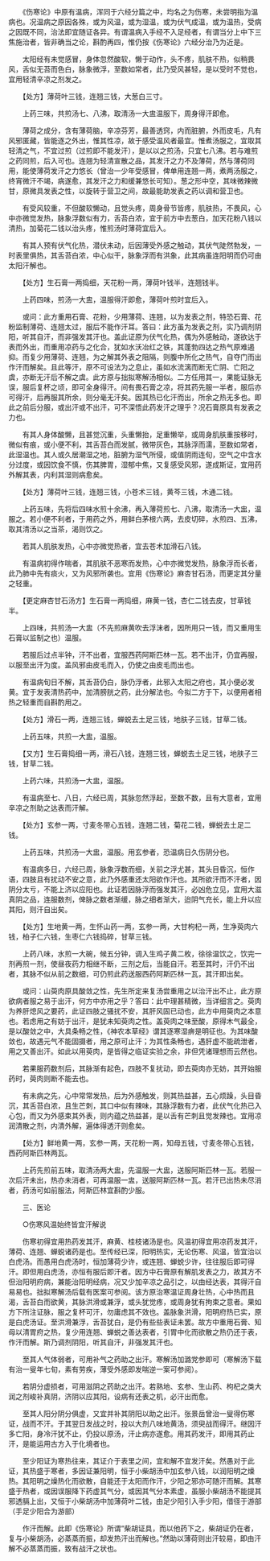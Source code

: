 <!-- { "loadSidebar": true } -->
　　《伤寒论》中原有温病，浑同于六经分篇之中，均名之为伤寒，未尝明指为温病也。况温病之原因各殊，或为风温，或为湿温，或为伏气成温，或为温热，受病之因既不同，治法即宜随证各异。有谓温病入手经不入足经者，有谓当分上中下三焦施治者，皆非确当之论，斟酌再四，惟仍按《伤寒论》六经分治乃为近是。

　　太阳经有未觉感冒，身体忽然酸软，懒于动作，头不疼，肌肤不热，似稍畏风，舌似无苔而色白，脉象微浮，至数如常者，此乃受风甚轻，是以受时不觉也，宜用轻清辛凉之剂发之。

　　【处方】薄荷叶三钱，连翘三钱，大葱白三寸。

　　上药三味，共煎汤七、八沸，取清汤一大盅温服下，周身得汗即愈。

　　薄荷之成分，含有薄荷脑，辛凉芬芳，最善透窍，内而脏腑，外而皮毛，凡有风邪匿藏，皆能逐之外出，惟其性凉，故于感受温风者最宜。惟煮汤服之，宜取其轻清之气，不宜过煎（过煎即不能发汗），是以以之煎汤，只宜七八沸。若与难煎之药同煎，后入可也。连翘为轻清宣散之品，其发汗之力不及薄荷，然与薄荷同用，能使薄荷发汗之力悠长（曾治一少年受感冒，俾单用连翘一两，煮两汤服之，终宵微汗不竭，病遂愈，其发汗之力和缓兼悠长可知）。葱之形中空，其味微辣微甘，原微具发表之性，以旋转于营卫之间，故最能助发表之药以调和营卫也。

　　有受风较重，不但酸软懒动，且觉头疼，周身骨节皆疼，肌肤热，不畏风，心中亦微觉发热，脉象浮数似有力，舌苔白浓，宜于前方中去葱白，加天花粉八钱以清热，加菊花二钱以治头疼，惟煎汤时薄荷宜后入。

　　有其人预有伏气化热，潜伏未动，后因薄受外感之触动，其伏气陡然勃发，一时表里俱热，其舌苔白浓，中心似干，脉象浮而有洪象，此其病虽连阳明而仍可由太阳汗解也。

　　【处方】生石膏一两捣细，天花粉一两，薄荷叶钱半，连翘钱半。

　　上药四味，煎汤一大盅，温服得汗即愈，薄荷叶煎时宜后入。

　　或问：此方重用石膏、花粉，少用薄荷、连翘，以为发表之剂，特恐石膏、花粉监制薄荷、连翘太过，服后不能作汗耳。答曰：此方虽为发表之剂，实乃调剂阴阳，听其自汗，而非强发其汗也。盖此证原为伏气化热，偶为外感触动，遂欲达于表而外出，而重用凉药与之化合，犹如水沃冶红之铁，其蓬勃四达之热气原难遏抑。而复少用薄荷、连翘，为之解其外表之阻隔，则腹中所化之热气，自夺门而出作汗而解矣。且此等汗，原不可设法为之息止，虽如水流漓而断无亡阴、亡阳之虞，亦断无汗后不解之虞。此方原与拙拟寒解汤相似。二方任用其一，果能证脉无误，服后复杯之顷，即可全身得汗。间有畏石膏之凉，将其药先服一半者，服后亦可得汗，后再服其所余，则分毫无汗矣。因其热已化汗而出，所余之热无多也。即此之前后分服，或出汗或不出汗，可不深悟此药发汗之理乎？况石膏原具有发表之力也。

　　有其人身体酸懒，且甚觉沉重，头重懒抬，足重懒举，或周身肌肤重按移时，微似有痕，或小便不利，其舌苔白而发腻，微带灰色，其脉浮而濡，至数如常者，此湿温也。其人或久居潮湿之地，脏腑为湿气所侵，或值阴雨连旬，空气之中含水分过度，或因饮食不慎，伤其脾胃，湿郁中焦，又复感受风邪，遂成斯证，宜用药外解其表，内利其湿则病愈矣。

　　【处方】薄荷叶三钱，连翘三钱，小苍术三钱，黄芩三钱，木通二钱。

　　上药五味，先将后四味水煎十余沸，再入薄荷煎七、八沸，取清汤一大盅，温服之。若小便不利者，于用药之外，用鲜白茅根六两，去皮切碎，水煎四、五沸，取其清汤以之当茶，渴则饮之。

　　若其人肌肤发热，心中亦微觉热者，宜去苍术加滑石八钱。

　　有温病初得作喘者，其肌肤不恶寒而发热，心中亦微觉发热，脉象浮而长者，此乃肺中先有痰火，又为风邪所袭也。宜用《伤寒论》麻杏甘石汤，而更定其分量之轻重。

　　【更定麻杏甘石汤方】生石膏一两捣细，麻黄一钱，杏仁二钱去皮，甘草钱半。

　　上四味，共煎汤一大盅（不先煎麻黄吹去浮沫者，因所用只一钱，而又重用生石膏以监制之也）温服。

　　若服后过点半钟，汗不出者，宜服西药阿斯匹林一瓦。若不出汗，仍宜再服，以服至出汗为度。盖风邪由皮毛而入，仍使之由皮毛而出也。

　　有温病旬日不解，其舌苔仍白，脉仍浮者，此邪入太阳之府也，其小便必发黄。宜于发表清热药中，加清膀胱之药，此分解法也。今拟二方于下，以便用者相热之轻重而自斟酌用之。

　　【处方】滑石一两，连翘三钱，蝉蜕去土足三钱，地肤子三钱，甘草二钱。

　　上药五味，共煎一大盅，温服。

　　【又方】生石膏捣细一两，滑石八钱，连翘三钱，蝉蜕去土足三钱，地肤子三钱，甘草二钱。

　　上药六味，共煎汤一大盅，温服。

　　有温病至七、八日，六经已周，其脉忽然浮起，至数不数，且有大意者，宜用辛凉之剂助之达表而汗解。

　　【处方】玄参一两，寸麦冬带心五钱，连翘二钱，菊花二钱，蝉蜕去土足二钱。

　　上药五味，共煎汤一大盅，温服。用玄参者，恐温病日久伤阴分也。

　　有温病多日，六经已周，脉象浮数而细，关前之浮尤甚，其头目昏沉，恒作 语，四肢且有扰动不安之意，此乃外感重还太阳欲作汗也。其所欲汗而不汗者，因阴分太亏，不能上济以应阳也。此证若因脉浮而强发其汗，必凶危立见，宜用大滋真阴之品，连服数剂，俾脉之数者渐缓，脉之细者渐大，迨阴气充长，能上升以应其阳，则汗自出矣。

　　【处方】生地黄一两，生怀山药一两，玄参一两，大甘枸杞一两，生净萸肉六钱，柏子仁六钱，生枣仁六钱捣碎，甘草三钱。

　　上药八味，水煎一大碗，候五分钟，调入生鸡子黄二枚，徐徐温饮之，饮完一剂再煎一剂，使昼夜药力相继不断，三剂之后，当能自汗。若至其时，汗仍不出者，其脉不似从前之数细，可仍煎此药送服西药阿斯匹林一瓦，其汗即出矣。

　　或问：山萸肉原具酸敛之性，先生所定来复汤尝重用之以治汗出不止，此方原欲病者服之易于出汗，何方中亦用之乎？答曰：此中理甚精微，当详细言之。萸肉为养肝熄风之要药，此证四肢之骚扰不安，其肝风固已动也，此方中用萸肉之本意也。若虑用之有妨于出汗，是犹未知萸肉之性。盖萸肉之味至酸，原得木气最全，是以酸敛之中，大具条畅之性，《神农本草经》谓其逐寒湿痹是明征也。为其味酸敛也，故遇元气不能固摄者，用之原可止汗；为其性条畅也，遇肝虚不能疏泄者，用之又善出汗。如此以用萸肉，是皆得之临证实验之余，非但凭诸理想而云然也。

　　若果服药数剂后，其脉渐有起色，四肢不复扰动，即去萸肉亦无妨，其开始服药时，萸肉则断不能去也。

　　有未病之先，心中常常发热，后为外感触发，则其热益甚，五心烦躁，头目昏沉，其舌苔白浓，且生芒刺，其口中似有辣味，其脉浮数有力者，此伏气化热已入心包，而又为外感束其外表，则内蕴之热益甚，是以舌有芒刺且觉发辣也。宜用凉润清散之剂，内清外解，遍体得透汗则愈矣。

　　【处方】鲜地黄一两，玄参一两，天花粉一两，知母五钱，寸麦冬带心五钱，西药阿斯匹林两瓦。

　　上药先煎前五味，取清汤两大盅，先温服一大盅，送服阿斯匹林一瓦。若服一次后汗未出，热亦未消者，可再温服一盅，送服阿斯匹林一瓦。若汗已出热未尽消者，药汤可如前服法，阿斯匹林宜斟酌少服。

　　三、医论

　　○伤寒风温始终皆宜汗解说

　　伤寒初得宜用热药发其汗，麻黄、桂枝诸汤是也。风温初得宜用凉药发其汗，薄荷、连翘、蝉蜕诸药是也。至传经已深，阳明热实，无论伤寒、风温，皆宜治以白虎汤。而愚用白虎汤时，恒加薄荷少许，或连翘、蝉蜕少许，往往服后即可得汗。即但用白虎汤，亦恒有服后即汗者。因方中石膏原有解肌发表之力，故其方不但治阳明府病，兼能治阳明经病，况又少加辛凉之品引之，以由经达表，其得汗自易易也。拙拟寒解汤后载有医案可参阅。该方原治寒温证周身壮热，心中热而且渴，舌苔白而欲黄，其脉洪滑或兼浮，或头犹觉疼，或周身犹有拘束之意者。果如方下所注证脉，服之复杯可汗，勿庸虑其不效也。盖脉象洪滑，阳明府热已实，原是白虎汤证。至洪滑兼浮，舌苔犹白，是仍有些些表证未罢。故方中重用石膏、知母以清胃府之热，复少用连翘、蝉蜕之善达表者，引胃中化而欲散之热仍还于表，作汗而解。斯乃调剂阴阳，听其自汗，非强发其汗也。

　　至其人气体弱者，可用补气之药助之出汗。寒解汤加潞党参即可（寒解汤下载有治一叟年七旬，素有劳疾，薄受外感即发喘逆一案可参阅）。

　　若阴分虚损者，可用滋阴之药助之出汗。若熟地、玄参、生山药、枸杞之类大润之剂峻补真阴，济阴以应其阳，设病有还表之机，必汗出而愈。

　　至其人阳分阴分俱虚，又宜并补其阴阳以助之出汗。张景岳曾治一叟得伤寒证，战而不汗。于其翌日发战之时，投以大剂八味地黄汤，须臾战而得汗。继因汗多亡阳，身冷汗犹不止，仍投以原汤，汗止病亦遂愈。用其药发汗，即用其药止汗，是能运用古方入于化境者也。

　　至少阳证为寒热往来，其证介于表里之间，宜和解不宜发汗矣。然愚对于此证，其热盛于寒者，多因证兼阳明，恒于小柴胡汤中加玄参八钱，以润阳明之燥热。其阳明之燥热化而欲散，自能还于太阳而作汗，少阳之邪亦可随汗而解。其寒盛于热者，或因误服降下药虚其气分，或因其气分本素虚，虽服小柴胡汤不能提其邪透膈上出，又恒于小柴胡汤中加薄荷叶二钱，由足少阳引入手少阳，借径于游部（手足少阳合为游部）

　　作汗而解。此即《伤寒论》所谓“柴胡证具，而以他药下之，柴胡证仍在者，复与小柴胡汤，必蒸蒸而振，却发热汗出而解也。”然助以薄荷则出汗较易，即由汗解不必蒸蒸而振，致有战汗之状也。

